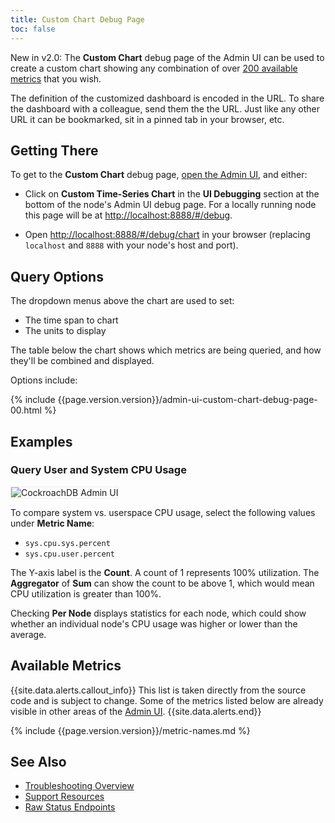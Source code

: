 ```yaml
---
title: Custom Chart Debug Page
toc: false
---
```


<span class="version-tag">New in v2.0:</span> The **Custom Chart** debug page of the Admin UI can be used to create a custom chart showing any combination of over [200 available metrics](#available-metrics) that you wish.

The definition of the customized dashboard is encoded in the URL. To share the dashboard with a colleague, send them the the URL. Just like any other URL it can be bookmarked, sit in a pinned tab in your browser, etc.

<div id="toc"></div>

## Getting There

To get to the **Custom Chart** debug page, [open the Admin UI](admin-ui-access-and-navigate.html), and either:

- Click on **Custom Time-Series Chart** in the **UI Debugging** section at the bottom of the node's Admin UI debug page. For a locally running node this page will be at <http://localhost:8888/#/debug>.

- Open <http://localhost:8888/#/debug/chart> in your browser (replacing `localhost` and `8888` with your node's host and port).

## Query Options

The dropdown menus above the chart are used to set:

- The time span to chart
- The units to display

The table below the chart shows which metrics are being queried, and how they'll be combined and displayed.

Options include:

{% include {{page.version.version}}/admin-ui-custom-chart-debug-page-00.html %}

## Examples

### Query User and System CPU Usage

<img src="{{ 'images/v2.0/admin-ui-custom-chart-debug-00.png' | relative_url }}" alt="CockroachDB Admin UI" style="border:1px solid #eee;max-width:100%" />

To compare system vs. userspace CPU usage, select the following values under **Metric Name**:

+ `sys.cpu.sys.percent`
+ `sys.cpu.user.percent`

The Y-axis label is the **Count**. A count of 1 represents 100% utilization. The **Aggregator** of **Sum** can show the count to be above 1, which would mean CPU utilization is greater than 100%.

Checking **Per Node** displays statistics for each node, which could show whether an individual node's CPU usage was higher or lower than the average.

## Available Metrics

{{site.data.alerts.callout_info}}
This list is taken directly from the source code and is subject to change. Some of the metrics listed below are already visible in other areas of the [Admin UI](admin-ui-overview.html).
{{site.data.alerts.end}}

{% include {{page.version.version}}/metric-names.md %}

## See Also

+ [Troubleshooting Overview](troubleshooting-overview.html)
+ [Support Resources](support-resources.html)
+ [Raw Status Endpoints](monitoring-and-alerting.html#raw-status-endpoints)
